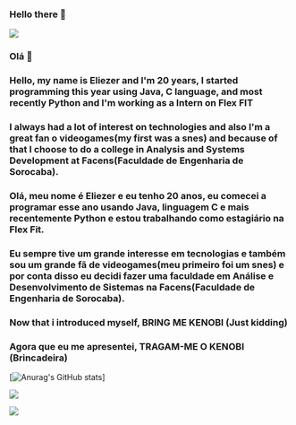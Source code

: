 ### Hello there 👋

![](https://media.giphy.com/media/Nx0rz3jtxtEre/giphy.gif)

### Olá 👋

### Hello, my name is Eliezer and I'm 20 years, I started programming this year using Java, C language, and most recently Python and I'm working as a Intern on Flex FIT
### I always had a lot of interest on technologies and also I'm a great fan o videogames(my first was a snes) and because of that I choose to do a college in Analysis and Systems Development at Facens(Faculdade de Engenharia de Sorocaba).


### Olá, meu nome é Eliezer e eu tenho 20 anos, eu comecei a programar esse ano usando Java, linguagem C e mais recentemente Python e estou trabalhando como estagiário na Flex Fit.
### Eu sempre tive um grande interesse em tecnologias e também sou um grande fã de videogames(meu primeiro foi um snes) e por conta disso eu decidi fazer uma faculdade em Análise e Desenvolvimento de Sistemas na Facens(Faculdade de Engenharia de Sorocaba).

### Now that i introduced myself, BRING ME KENOBI (Just kidding)

### Agora que eu me apresentei, TRAGAM-ME O KENOBI (Brincadeira)

[![Anurag's GitHub stats](https://github-readme-stats.vercel.app/api?username=Eliazin&amp;layout=compact&amp;langs_count=7&amp;theme=dark)]

![](https://github-readme-stats.vercel.app/api/top-langs/?username=Eliazin&amp;layout=compact&amp;langs_count=7&amp;theme=dark)

![](https://media.giphy.com/media/UIeLsVh8P64G4/giphy.gif)
